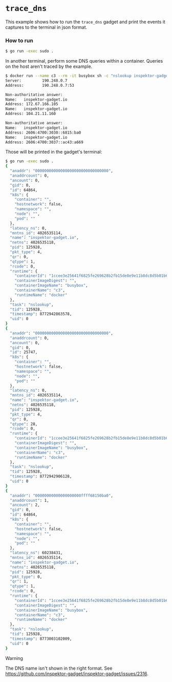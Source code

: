 # `trace_dns`

This example shows how to run the `trace_dns` gadget and print the events it
captures to the terminal in json format.

### How to run

```bash
$ go run -exec sudo .
```

In another terminal, perform some DNS queries within a container. Queries on the
host aren't traced by the example.

```bash
$ docker run --name c3 --rm -it busybox sh -c "nslookup inspektor-gadget.io"
Server:         190.248.0.7
Address:        190.248.0.7:53

Non-authoritative answer:
Name:   inspektor-gadget.io
Address: 172.67.166.105
Name:   inspektor-gadget.io
Address: 104.21.11.160

Non-authoritative answer:
Name:   inspektor-gadget.io
Address: 2606:4700:3030::6815:ba0
Name:   inspektor-gadget.io
Address: 2606:4700:3037::ac43:a669
```

Those will be printed in the gadget's terminal:

```bash
$ go run -exec sudo .
{
  "anaddr": "00000000000000000000000000000000",
  "anaddrcount": 0,
  "ancount": 0,
  "gid": 0,
  "id": 64864,
  "k8s": {
    "container": "",
    "hostnetwork": false,
    "namespace": "",
    "node": "",
    "pod": ""
  },
  "latency_ns": 0,
  "mntns_id": 4026535114,
  "name": "inspektor-gadget.io",
  "netns": 4026535118,
  "pid": 125928,
  "pkt_type": 4,
  "qr": 0,
  "qtype": 1,
  "rcode": 0,
  "runtime": {
    "containerId": "1ccee3e25641f6825fe269628b2fb15de8e9e11b8dc8d5b01b6373839a140c62",
    "containerImageDigest": "",
    "containerImageName": "busybox",
    "containerName": "c3",
    "runtimeName": "docker"
  },
  "task": "nslookup",
  "tid": 125928,
  "timestamp": 8772942863578,
  "uid": 0
}
{
  "anaddr": "00000000000000000000000000000000",
  "anaddrcount": 0,
  "ancount": 0,
  "gid": 0,
  "id": 25747,
  "k8s": {
    "container": "",
    "hostnetwork": false,
    "namespace": "",
    "node": "",
    "pod": ""
  },
  "latency_ns": 0,
  "mntns_id": 4026535114,
  "name": "inspektor-gadget.io",
  "netns": 4026535118,
  "pid": 125928,
  "pkt_type": 4,
  "qr": 0,
  "qtype": 28,
  "rcode": 0,
  "runtime": {
    "containerId": "1ccee3e25641f6825fe269628b2fb15de8e9e11b8dc8d5b01b6373839a140c62",
    "containerImageDigest": "",
    "containerImageName": "busybox",
    "containerName": "c3",
    "runtimeName": "docker"
  },
  "task": "nslookup",
  "tid": 125928,
  "timestamp": 8772942906128,
  "uid": 0
}
{
  "anaddr": "00000000000000000000ffff68150ba0",
  "anaddrcount": 1,
  "ancount": 2,
  "gid": 0,
  "id": 64864,
  "k8s": {
    "container": "",
    "hostnetwork": false,
    "namespace": "",
    "node": "",
    "pod": ""
  },
  "latency_ns": 60238431,
  "mntns_id": 4026535114,
  "name": "inspektor-gadget.io",
  "netns": 4026535118,
  "pid": 125928,
  "pkt_type": 0,
  "qr": 1,
  "qtype": 1,
  "rcode": 0,
  "runtime": {
    "containerId": "1ccee3e25641f6825fe269628b2fb15de8e9e11b8dc8d5b01b6373839a140c62",
    "containerImageDigest": "",
    "containerImageName": "busybox",
    "containerName": "c3",
    "runtimeName": "docker"
  },
  "task": "nslookup",
  "tid": 125928,
  "timestamp": 8773003102009,
  "uid": 0
}
```

> [!WARNING]
> The DNS name isn't shown in the right format. See
> https://github.com/inspektor-gadget/inspektor-gadget/issues/2316.
